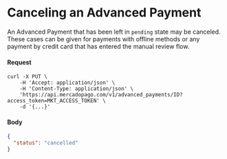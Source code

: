 ﻿# Canceling an Advanced Payment

An Advanced Payment that has been left in `pending` state may be canceled. These cases can be given for payments with offline methods or any payment by credit card that has entered the manual review flow. 

#### Request
```curl
curl -X PUT \
    -H 'Accept: application/json' \
    -H 'Content-Type: application/json' \
    'https://api.mercadopago.com/v1/advanced_payments/ID?access_token=MKT_ACCESS_TOKEN' \
    -d '{...}'
```

#### Body
```json
{
  "status": "cancelled"
}
```  
